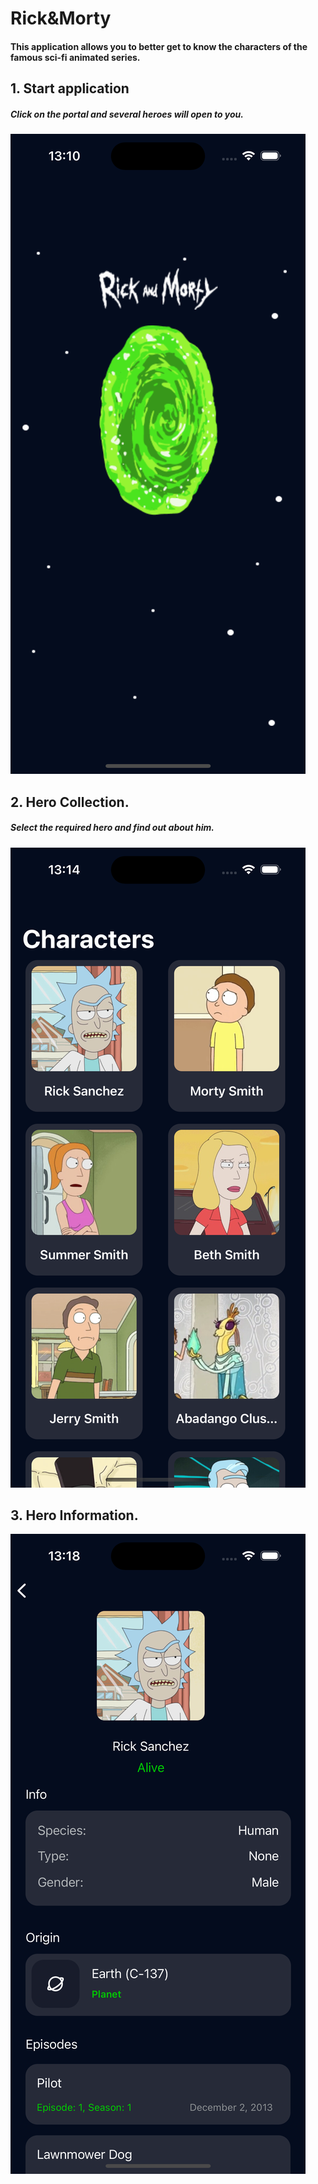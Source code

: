 # Rick&Morty

#### This application allows you to better get to know the characters of the famous sci-fi animated series.

## 1. Start application 

##### Click on the portal and several heroes will open to you.

![alt text](https://github.com/KaninVitaliy/Rick-Morty/blob/main/Rick&Morty/image/Start.png?raw=true)


## 2. Hero Collection.

##### Select the required hero and find out about him.

![alt text](https://raw.githubusercontent.com/KaninVitaliy/Rick-Morty/refs/heads/main/Rick%26Morty/image/Collection%20Hero.png)

## 3. Hero Information.

![alt text](https://github.com/KaninVitaliy/Rick-Morty/blob/main/Rick&Morty/image/HeroInformation.png?raw=true)




